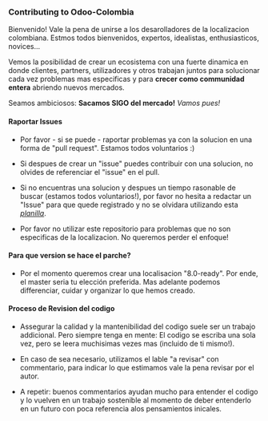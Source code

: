 ### Contributing to Odoo-Colombia
Bienvenido! Vale la pena de unirse a los desarolladores de la localizacion colombiana. Estmos todos bienvenidos, expertos, idealistas, enthusiasticos, novices...

Vemos la posibilidad de crear un ecosistema con una fuerte dinamica en donde clientes, partners, utilizadores y otros trabajan juntos para solucionar cada vez problemas mas especificas y para **crecer como communidad entera** abriendo nuevos mercados.

Seamos ambiciosos: **Sacamos SIGO del mercado!** *Vamos pues!*

#### Raportar Issues
- Por favor - si se puede - raportar problemas ya con la solucion en una forma de "pull request". Estamos todos voluntarios :)

- Si despues de crear un "issue" puedes contribuir con una solucion, no olvides de referenciar el "issue" en el pull.

- Si no encuentras una solucion y despues un tiempo rasonable de buscar (estamos todos voluntarios!), por favor no hesita a redactar un "Issue" para que quede registrado y no se olvidara utilizando esta *[planilla]()*.

- Por favor no utilizar este repositorio para problemas que no son especificas de la localizacion. No queremos perder el enfoque!

#### Para que version se hace el parche?
- Por el momento queremos crear una localisacion "8.0-ready". Por ende, el master seria tu elección preferida.
Mas adelante podemos differenciar, cuidar y organizar lo que hemos creado.


#### Proceso de Revision del codigo
- Assegurar la calidad y la mantenibilidad del codigo suele ser un trabajo addicional. Pero siempre tenga en mente: El codigo se escriba una sola vez, pero se leera muchisimas vezes mas (incluido de ti mismo!). 

- En caso de sea necesario, utilizamos el lable "a revisar" con commentario, para indicar lo que estimamos vale la pena revisar por el autor.

- A repetir: buenos commentarios ayudan mucho para entender el codigo y lo vuelven en un trabajo sostenible al momento de deber entenderlo en un futuro con poca referencia alos pensamientos inicales.
